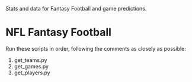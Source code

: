 Stats and data for Fantasy Football and game predictions.

# NFL Fantasy Football

Run these scripts in order, following the comments as closely as possible:
1. get_teams.py
2. get_games.py
3. get_players.py